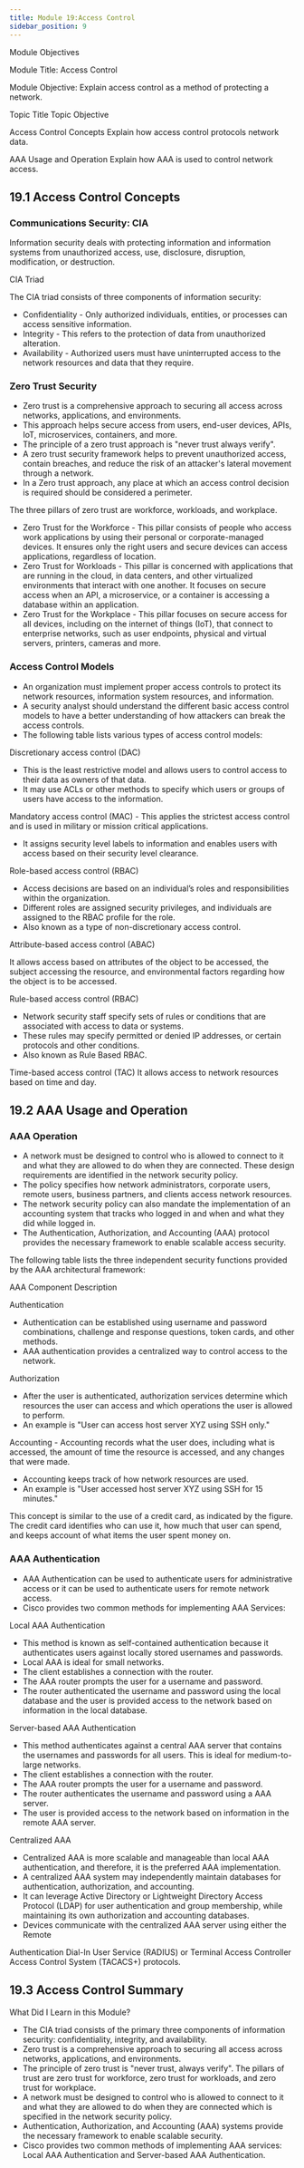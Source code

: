 ```yaml
---
title: Module 19:Access Control
sidebar_position: 9
---
```


Module Objectives

Module Title: Access Control

Module Objective: Explain access control as a method of protecting a network.

Topic Title Topic Objective

Access Control Concepts Explain how access control protocols network data.

AAA Usage and Operation Explain how AAA is used to control network access.

## 19.1 Access Control Concepts

### Communications Security: CIA

Information security deals with protecting information and information systems from unauthorized access, use, disclosure, disruption, modification, or destruction.

CIA Triad

The CIA triad consists of three components of information security:
- Confidentiality - Only authorized individuals, entities, or processes can access sensitive information.
- Integrity - This refers to the protection of data from unauthorized alteration.
- Availability - Authorized users must have uninterrupted access to the network resources and data that they require.

### Zero Trust Security

- Zero trust is a comprehensive approach to securing all access across networks, applications, and environments.
- This approach helps secure access from users, end-user devices, APIs, IoT, microservices, containers, and more.
- The principle of a zero trust approach is "never trust always verify".
- A zero trust security framework helps to prevent unauthorized access, contain breaches, and reduce the risk of an attacker's lateral movement through a network.
- In a Zero trust approach, any place at which an access control decision is required should be considered a perimeter.

The three pillars of zero trust are workforce, workloads, and workplace.

- Zero Trust for the Workforce - This pillar consists of people who access work applications by using their personal or corporate-managed devices. It ensures only the right users and secure devices can access applications, regardless of location.
- Zero Trust for Workloads - This pillar is concerned with applications that are running in the cloud, in data centers, and other virtualized environments that interact with one another. It focuses on secure access when an API, a microservice, or a container is accessing a database within an application.
- Zero Trust for the Workplace - This pillar focuses on secure access for all devices, including on the internet of things (IoT), that connect to enterprise networks, such as user endpoints, physical and virtual servers, printers, cameras and more.

### Access Control Models

- An organization must implement proper access controls to protect its network resources, information system resources, and information.
- A security analyst should understand the different basic access control models to have a better understanding of how attackers can break the access controls.
- The following table lists various types of access control models:

Discretionary access control (DAC)
- This is the least restrictive model and allows users to control access to their data as owners of that data.
- It may use ACLs or other methods to specify which users or groups of users have access to the information.

Mandatory access control (MAC) - This applies the strictest access control and is used in military or mission critical applications.

- It assigns security level labels to information and enables users with access based on their security level clearance.

Role-based access control (RBAC)
- Access decisions are based on an individual’s roles and responsibilities within the organization.
- Different roles are assigned security privileges, and individuals are assigned to the RBAC profile for the role.
- Also known as a type of non-discretionary access control.

Attribute-based access control (ABAC)

It allows access based on attributes of the object to be accessed, the subject accessing the resource, and environmental factors regarding how the object is to be accessed.

Rule-based access control (RBAC)
- Network security staff specify sets of rules or conditions that are associated with access to data or systems.
- These rules may specify permitted or denied IP addresses, or certain protocols and other conditions.
- Also known as Rule Based RBAC.

Time-based access control (TAC) It allows access to network resources based on time and day.

## 19.2 AAA Usage and Operation

### AAA Operation

- A network must be designed to control who is allowed to connect to it and what they are allowed to do when they are connected. These design requirements are identified in the network security policy.
- The policy specifies how network administrators, corporate users, remote users, business partners, and clients access network resources.
- The network security policy can also mandate the implementation of an accounting system that tracks who logged in and when and what they did while logged in.
- The Authentication, Authorization, and Accounting (AAA) protocol provides the necessary framework to enable scalable access security.

The following table lists the three independent security functions provided by the AAA architectural framework:

AAA Component Description

Authentication
- Authentication can be established using username and password combinations, challenge and response questions, token cards, and other methods.
- AAA authentication provides a centralized way to control access to the network.

Authorization
- After the user is authenticated, authorization services determine which resources the user can access and which operations the user is allowed to perform.
- An example is "User can access host server XYZ using SSH only."

Accounting - Accounting records what the user does, including what is accessed, the amount of time the resource is accessed, and any changes that were made.
- Accounting keeps track of how network resources are used.
- An example is "User accessed host server XYZ using SSH for 15 minutes."

This concept is similar to the use of a credit card, as indicated by the figure. The credit card identifies who can use it, how much that user can spend, and keeps account of what items the user spent money on.

### AAA Authentication

- AAA Authentication can be used to authenticate users for administrative access or it can be used to authenticate users for remote network access.
- Cisco provides two common methods for implementing AAA Services:

Local AAA Authentication
- This method is known as self-contained authentication because it authenticates users against locally stored usernames and passwords.
- Local AAA is ideal for small networks.
- The client establishes a connection with the router.
- The AAA router prompts the user for a username and password.
- The router authenticated the username and password using the local database and the user is provided access to the network based on information in the local database.

Server-based AAA Authentication

- This method authenticates against a central AAA server that contains the usernames and passwords for all users. This is ideal for medium-to-large networks.
- The client establishes a connection with the router.
- The AAA router prompts the user for a username and password.
- The router authenticates the username and password using a AAA server.
- The user is provided access to the network based on information in the remote AAA server.

Centralized AAA

- Centralized AAA is more scalable and manageable than local AAA authentication, and therefore, it is the preferred AAA implementation.
- A centralized AAA system may independently maintain databases for authentication, authorization, and accounting.
- It can leverage Active Directory or Lightweight Directory Access Protocol (LDAP) for user authentication and group membership, while maintaining its own authorization and accounting databases.
- Devices communicate with the centralized AAA server using either the Remote

Authentication Dial-In User Service (RADIUS) or Terminal Access Controller Access Control System (TACACS+) protocols.

## 19.3 Access Control Summary

What Did I Learn in this Module?

- The CIA triad consists of the primary three components of information security: confidentiality, integrity, and availability.
- Zero trust is a comprehensive approach to securing all access across networks, applications, and environments.
- The principle of zero trust is "never trust, always verify". The pillars of trust are zero trust for workforce, zero trust for workloads, and zero trust for workplace.
- A network must be designed to control who is allowed to connect to it and what they are allowed to do when they are connected which is specified in the network security policy.
- Authentication, Authorization, and Accounting (AAA) systems provide the necessary framework to enable scalable security.
- Cisco provides two common methods of implementing AAA services: Local AAA Authentication and Server-based AAA Authentication.